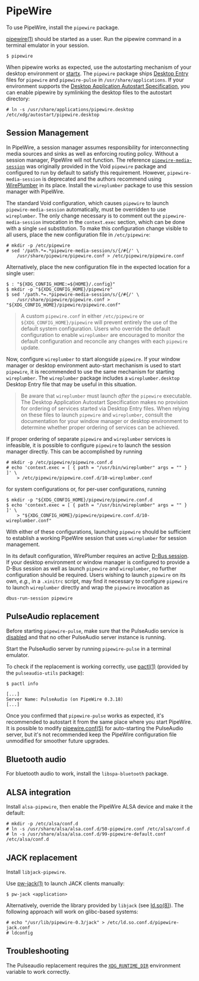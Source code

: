 # PipeWire

To use PipeWire, install the `pipewire` package.

[pipewire(1)](https://man.voidlinux.org/pipewire.1) should be started as a user.
Run the pipewire command in a terminal emulator in your session.

```
$ pipewire
```

When pipewire works as expected, use the autostarting mechanism of your desktop
environment or [startx](../graphical-session/xorg.md#startx). The `pipewire`
package ships [Desktop
Entry](https://specifications.freedesktop.org/desktop-entry-spec/latest/) files
for `pipewire` and `pipewire-pulse` in `/usr/share/applications`. If your
environment supports the [Desktop Application Autostart
Specification](https://specifications.freedesktop.org/autostart-spec/autostart-spec-latest.html),
you can enable pipewire by symlinking the desktop files to the autostart
directory:

```
# ln -s /usr/share/applications/pipewire.desktop /etc/xdg/autostart/pipewire.desktop
```

## Session Management

In PipeWire, a session manager assumes responsibility for interconnecting media
sources and sinks as well as enforcing routing policy. Without a session
manager, PipeWire will not function. The reference
[`pipewire-media-session`](https://gitlab.freedesktop.org/pipewire/media-session)
was originally provided in the Void `pipewire` package and configured to run by
default to satisfy this requirement. However, `pipewire-media-session` is
deprecated and the authors recommend using
[WirePlumber](https://pipewire.pages.freedesktop.org/wireplumber/) in its
place. Install the `wireplumber` package to use this session manager with
PipeWire.

The standard Void configuration, which causes `pipewire` to launch
`pipewire-media-session` automatically, must be overridden to use `wireplumber`.
The only change necessary is to comment out the `pipewire-media-session`
invocation in the `context.exec` section, which can be done with a single `sed`
substitution. To make this configuration change visible to all users, place the
new configuration file in `/etc/pipewire`:

```
# mkdir -p /etc/pipewire
# sed '/path.*=.*pipewire-media-session/s/{/#{/' \
    /usr/share/pipewire/pipewire.conf > /etc/pipewire/pipewire.conf
```

Alternatively, place the new configuration file in the expected location for a
single user:

```
$ : "${XDG_CONFIG_HOME:=${HOME}/.config}"
$ mkdir -p "${XDG_CONFIG_HOME}/pipewire"
$ sed '/path.*=.*pipewire-media-session/s/{/#{/' \
    /usr/share/pipewire/pipewire.conf > "${XDG_CONFIG_HOME}/pipewire/pipewire.conf"
```

> A custom `pipewire.conf` in either `/etc/pipewire` or
> `${XDG_CONFIG_HOME}/pipewire` will prevent entirely the use of the default
> system configuration. Users who override the default configuration to enable
> `wireplumber` are encouraged to monitor the default configuration and
> reconcile any changes with each `pipewire` update.

Now, configure `wireplumber` to start alongside `pipewire`. If your window
manager or desktop environment auto-start mechanism is used to start
`pipewire`, it is recommended to use the same mechanism for starting
`wireplumber`. The `wireplumber` package includes a `wireplumber.desktop`
Desktop Entry file that may be useful in this situation.

> Be aware that `wireplumber` must launch *after* the `pipewire` executable.
> The Desktop Application Autostart Specification makes no provision for
> ordering of services started via Desktop Entry files. When relying on these
> files to launch `pipewire` and `wireplumber`, consult the documentation for
> your window manager or desktop environment to determine whether proper
> ordering of services can be achieved.

If proper ordering of separate `pipewire` and `wireplumber` services is
infeasible, it is possible to configure `pipewire` to launch the session
manager directly. This can be accomplished by running

```
# mkdir -p /etc/pipewire/pipewire.conf.d
# echo 'context.exec = [ { path = "/usr/bin/wireplumber" args = "" } ]' \
    > /etc/pipewire/pipewire.conf.d/10-wireplumber.conf
```

for system configurations or, for per-user configurations, running

```
$ mkdir -p "${XDG_CONFIG_HOME}/pipewire/pipewire.conf.d
$ echo 'context.exec = [ { path = "/usr/bin/wireplumber" args = "" } ]' \
    > "${XDG_CONFIG_HOME}/pipewire/pipewire.conf.d/10-wireplumber.conf"
```

With either of these configurations, launching `pipewire` should be sufficient
to establish a working PipeWire session that uses `wireplumber` for session
management.

In its default configuration, WirePlumber requires an active [D-Bus
session](../session-management.md#d-bus). If your desktop environment or window
manager is configured to provide a D-Bus session as well as launch `pipewire`
and `wireplumber`, no further configuration should be required. Users wishing
to launch `pipewire` on its own, *e.g.*, in a `.xinitrc` script, may find it
necessary to configure `pipewire` to launch `wireplumber` directly and wrap the
`pipewire` invocation as

```
dbus-run-session pipewire
```

## PulseAudio replacement

Before starting `pipewire-pulse`, make sure that the PulseAudio service is
[disabled](../services/index.md#disabling-services) and that no other PulseAudio
server instance is running.

Start the PulseAudio server by running `pipewire-pulse` in a terminal emulator.

To check if the replacement is working correctly, use
[pactl(1)](https://man.voidlinux.org/pactl.1) (provided by the
`pulseaudio-utils` package):

```
$ pactl info

[...]
Server Name: PulseAudio (on PipeWire 0.3.18)
[...]
```

Once you confirmed that `pipewire-pulse` works as expected, it's recommended to
autostart it from the same place where you start PipeWire. It is possible to
modify [pipewire.conf(5)](https://man.voidlinux.org/pipewire.conf.5) for
auto-starting the PulseAudio server, but it's not recommended keep the PipeWire
configuration file unmodified for smoother future upgrades.

## Bluetooth audio

For bluetooth audio to work, install the `libspa-bluetooth` package.

## ALSA integration

Install `alsa-pipewire`, then enable the PipeWire ALSA device and make it the
default:

```
# mkdir -p /etc/alsa/conf.d
# ln -s /usr/share/alsa/alsa.conf.d/50-pipewire.conf /etc/alsa/conf.d
# ln -s /usr/share/alsa/alsa.conf.d/99-pipewire-default.conf /etc/alsa/conf.d
```

## JACK replacement

Install `libjack-pipewire`.

Use [pw-jack(1)](https://man.voidlinux.org/pw-jack.1) to launch JACK clients
manually:

```
$ pw-jack <application>
```

Alternatively, override the library provided by `libjack` (see
[ld.so(8)](https://man.voidlinux.org/ld.so.8)). The following approach will work
on glibc-based systems:

```
# echo "/usr/lib/pipewire-0.3/jack" > /etc/ld.so.conf.d/pipewire-jack.conf
# ldconfig
```

## Troubleshooting

The Pulseaudio replacement requires the
[`XDG_RUNTIME_DIR`](../session-management.html#xdg_runtime_dir) environment
variable to work correctly.
